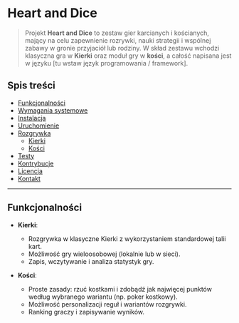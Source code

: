 # Heart and Dice

> Projekt **Heart and Dice** to zestaw gier karcianych i kościanych, mający na celu zapewnienie rozrywki, nauki strategii i wspólnej zabawy w gronie przyjaciół lub rodziny. W skład zestawu wchodzi klasyczna gra w **Kierki** oraz moduł gry w **kości**, a całość napisana jest w języku [tu wstaw język programowania / framework].

## Spis treści

- [Funkcjonalności](#funkcjonalności)
- [Wymagania systemowe](#wymagania-systemowe)
- [Instalacja](#instalacja)
- [Uruchomienie](#uruchomienie)
- [Rozgrywka](#rozgrywka)
  - [Kierki](#kierki)
  - [Kości](#kości)
- [Testy](#testy)
- [Kontrybucje](#kontrybucje)
- [Licencja](#licencja)
- [Kontakt](#kontakt)

---

## Funkcjonalności

- **Kierki**:

  - Rozgrywka w klasyczne Kierki z wykorzystaniem standardowej talii kart.
  - Możliwość gry wieloosobowej (lokalnie lub w sieci).
  - Zapis, wczytywanie i analiza statystyk gry.

- **Kości**:
  - Proste zasady: rzuć kostkami i zdobądź jak najwięcej punktów według wybranego wariantu (np. poker kostkowy).
  - Możliwość personalizacji reguł i wariantów rozgrywki.
  - Ranking graczy i zapisywanie wyników.
